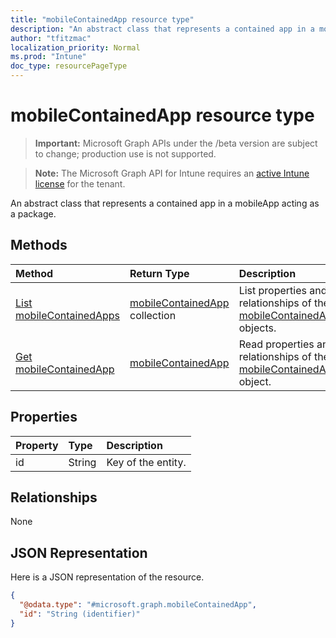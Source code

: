 ```yaml
---
title: "mobileContainedApp resource type"
description: "An abstract class that represents a contained app in a mobileApp acting as a package."
author: "tfitzmac"
localization_priority: Normal
ms.prod: "Intune"
doc_type: resourcePageType
---
```


# mobileContainedApp resource type

> **Important:** Microsoft Graph APIs under the /beta version are subject to change; production use is not supported.

> **Note:** The Microsoft Graph API for Intune requires an [active Intune license](https://go.microsoft.com/fwlink/?linkid=839381) for the tenant.

An abstract class that represents a contained app in a mobileApp acting as a package.

## Methods
|Method|Return Type|Description|
|:---|:---|:---|
|[List mobileContainedApps](../api/intune-apps-mobilecontainedapp-list.md)|[mobileContainedApp](../resources/intune-apps-mobilecontainedapp.md) collection|List properties and relationships of the [mobileContainedApp](../resources/intune-apps-mobilecontainedapp.md) objects.|
|[Get mobileContainedApp](../api/intune-apps-mobilecontainedapp-get.md)|[mobileContainedApp](../resources/intune-apps-mobilecontainedapp.md)|Read properties and relationships of the [mobileContainedApp](../resources/intune-apps-mobilecontainedapp.md) object.|

## Properties
|Property|Type|Description|
|:---|:---|:---|
|id|String|Key of the entity.|

## Relationships
None

## JSON Representation
Here is a JSON representation of the resource.
<!-- {
  "blockType": "resource",
  "keyProperty": "id",
  "@odata.type": "microsoft.graph.mobileContainedApp"
}
-->
``` json
{
  "@odata.type": "#microsoft.graph.mobileContainedApp",
  "id": "String (identifier)"
}
```




